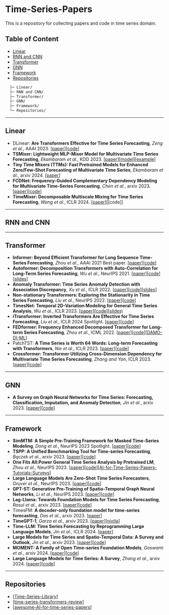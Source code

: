 # Time-Series-Papers
This is a repository for collecting papers and code in time series domain.

## Table of Content  

- [Linear](#linear)
- [RNN and CNN](#rnn-and-cnn)
- [Transformer](#transformer)
- [GNN](#gnn)
- [Framework](#framework)
- [Repositories](#repositories)

```bash
  ├─ Linear/  
  ├─ RNN and CNN/           
  ├─ Transformer/
  ├─ GNN/
  ├─ Framework/                
  └─ Repositories/         
```

---

## Linear

- DLinear: **Are Transformers Effective for Time Series Forecasting**, _Zeng et al._, AAAI 2023. \[[paper](https://arxiv.org/abs/2205.13504)\]\[[code](https://github.com/cure-lab/LTSF-Linear)\]
- **TSMixer: Lightweight MLP-Mixer Model for Multivariate Time Series Forecasting**, _Ekambaram et al._, KDD 2023. \[[paper](https://arxiv.org/abs/2306.09364)\]\[[model](https://huggingface.co/docs/transformers/main/en/model_doc/patchtsmixer)\]\[[example](https://github.com/ibm/tsfm#notebooks-links)\]
- **Tiny Time Mixers (TTMs): Fast Pretrained Models for Enhanced Zero/Few-Shot Forecasting of Multivariate Time Series**, _Ekambaram et al._, arxiv 2024. \[[paper](https://arxiv.org/abs/2401.03955)\]
- **FCDNet: Frequency-Guided Complementary Dependency Modeling for Multivariate Time-Series Forecasting**, _Chen et al._, arxiv 2023. \[[paper](https://arxiv.org/abs/2312.16450)\]\[[code](https://github.com/onceCWJ/FCDNet)\]
- **TimeMixer: Decomposable Multiscale Mixing for Time Series Forecasting**, _Wang et al._, ICLR 2024. \[[paper](https://openreview.net/forum?id=7oLshfEIC2)\]\[[code]\]

---

## RNN and CNN

---

## Transformer

- **Informer: Beyond Efficient Transformer for Long Sequence Time-Series Forecasting**, _Zhou et al._, AAAI 2021 Best paper. \[[paper](https://arxiv.org/abs/2012.07436)\]\[[code](https://github.com/zhouhaoyi/Informer2020)\]
- **Autoformer: Decomposition Transformers with Auto-Correlation for Long-Term Series Forecasting**, _Wu et al._, NeurIPS 2021. \[[paper](https://arxiv.org/abs/2106.13008)\]\[[code](https://github.com/thuml/Autoformer)\]\[[slides](https://wuhaixu2016.github.io/pdf/NeurIPS2021_Autoformer.pdf)\]
- **Anomaly Transformer: Time Series Anomaly Detection with Association Discrepancy**, _Xu et al._, ICLR 2022. \[[paper](https://arxiv.org/abs/2110.02642)\]\[[code](https://github.com/thuml/Anomaly-Transformer)\]\[[slides](https://wuhaixu2016.github.io/pdf/ICLR2022_Anomaly.pdf)\]
- **Non-stationary Transformers: Exploring the Stationarity in Time Series Forecasting**, _Liu et al._, NeurIPS 2022. \[[paper](https://arxiv.org/abs/2205.14415)\]\[[code](https://github.com/thuml/Nonstationary_Transformers)\]
- **TimesNet: Temporal 2D-Variation Modeling for General Time Series Analysis**, _Wu et al._, ICLR 2023. \[[paper](https://arxiv.org/abs/2210.02186)\]\[[code](https://github.com/thuml/TimesNet)\]\[[slides](https://wuhaixu2016.github.io/pdf/ICLR2023_TimesNet.pdf)\
- **iTransformer: Inverted Transformers Are Effective for Time Series Forecasting**, _Liu et al._, ICLR 2024 Spotlight. \[[paper](https://arxiv.org/abs/2310.06625)\]\[[code](https://github.com/thuml/iTransformer)\]
- **FEDformer: Frequency Enhanced Decomposed Transformer for Long-term Series Forecasting**, _Zhou et al._, ICML 2022. \[[paper](https://arxiv.org/abs/2201.12740)\]\[[code](https://github.com/MAZiqing/FEDformer)\]\[[DAMO-DI-ML](https://github.com/DAMO-DI-ML)\]
- PatchTST: **A Time Series is Worth 64 Words: Long-term Forecasting with Transformers**, _Nie et al._, ICLR 2023. \[[paper](https://arxiv.org/abs/2211.14730)\]\[[code](https://github.com/yuqinie98/PatchTST)\]
- **Crossformer: Transformer Utilizing Cross-Dimension Dependency for Multivariate Time Series Forecasting**, _Zhang and Yan_, ICLR 2023.  \[[paper](https://openreview.net/forum?id=vSVLM2j9eie)\]\[[code](https://github.com/Thinklab-SJTU/Crossformer)\]

---

## GNN

- **A Survey on Graph Neural Networks for Time Series: Forecasting, Classification, Imputation, and Anomaly Detection**, _Jin et al._, arxiv 2023. \[[paper](https://arxiv.org/abs/2307.03759)\]\[[code](https://github.com/KimMeen/Awesome-GNN4TS)\]

---

## Framework

- **SimMTM: A Simple Pre-Training Framework for Masked Time-Series Modeling**, _Dong et al._, NeurIPS 2023 Spotlight. \[[paper](https://arxiv.org/abs/2302.00861)\]\[[code](https://github.com/thuml/SimMTM)\]
- **TSPP: A Unified Benchmarking Tool for Time-series Forecasting**, _Bączek et al._, arxiv 2023. \[[paper](https://arxiv.org/abs/2312.17100)\]\[[code](https://github.com/NVIDIA/DeepLearningExamples/tree/master/Tools/PyTorch/TimeSeriesPredictionPlatform)\]
- **One Fits All:Power General Time Series Analysis by Pretrained LM**, _Zhou et al._, NeurIPS 2023. \[[paper](https://arxiv.org/abs/2302.11939)\]\[[code](https://github.com/DAMO-DI-ML/NeurIPS2023-One-Fits-All)\]\[[AI-for-Time-Series-Papers-Tutorials-Surveys](https://github.com/DAMO-DI-ML/AI-for-Time-Series-Papers-Tutorials-Surveys)\]
- **Large Language Models Are Zero-Shot Time Series Forecasters**, _Gruver et al._, NeurIPS 2023. \[[paper](https://arxiv.org/abs/2310.07820)\]\[[code](https://github.com/ngruver/llmtime)\]
- **GPT-ST: Generative Pre-Training of Spatio-Temporal Graph Neural Networks**, _Li et al._, NeurIPS 2023. \[[paper](https://arxiv.org/abs/2311.04245)\]\[[code](https://github.com/HKUDS/GPT-ST)\]
- **Lag-Llama: Towards Foundation Models for Time Series Forecasting**, _Rasul et al._, arxiv 2023. \[[paper](https://arxiv.org/abs/2310.08278)\]\[[code](https://github.com/kashif/pytorch-transformer-ts)\]
- TimesFM: **A decoder-only foundation model for time-series forecasting**, _Das et al._, arxiv 2023. \[[paper](https://arxiv.org/abs/2310.10688)\]
- **TimeGPT-1**, _Garza et al._, arxiv 2023. \[[paper](https://arxiv.org/abs/2310.03589)\]\[[nixtla](https://github.com/Nixtla/nixtla)\]
- **Time-LLM: Time Series Forecasting by Reprogramming Large Language Models**, _Jin et al._, ICLR 2024. \[[paper](https://arxiv.org/abs/2310.01728)\]
- **Large Models for Time Series and Spatio-Temporal Data: A Survey and Outlook**, _Jin et al._, arxiv 2023. \[[paper](https://arxiv.org/abs/2310.10196)\]\[[code](https://github.com/qingsongedu/Awesome-TimeSeries-SpatioTemporal-LM-LLM)\]
- **MOMENT: A Family of Open Time-series Foundation Models**, _Goswami et al._, arxiv 2024. \[[paper](https://arxiv.org/abs/2402.03885)\]\[[code](https://anonymous.4open.science/r/BETT-773F/)\]
- **Large Language Models for Time Series: A Survey**, _Zhang et al._, arxiv 2024. \[[paper](https://arxiv.org/abs/2402.01801)\]\[[code](https://github.com/xiyuanzh/awesome-llm-time-series)\]


---

## Repositories

- \[[Time-Series-Library](https://github.com/thuml/Time-Series-Library)\]
- \[[time-series-transformers-review](https://github.com/qingsongedu/time-series-transformers-review)\]
- \[[awesome-AI-for-time-series-papers](https://github.com/qingsongedu/awesome-AI-for-time-series-papers)\]

